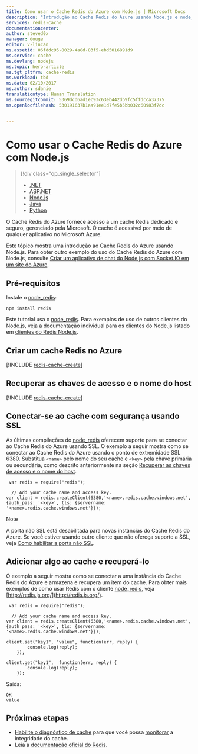 ```yaml
---
title: Como usar o Cache Redis do Azure com Node.js | Microsoft Docs
description: "Introdução ao Cache Redis do Azure usando Node.js e node_redis."
services: redis-cache
documentationcenter: 
author: steved0x
manager: douge
editor: v-lincan
ms.assetid: 06fddc95-8029-4a8d-83f5-ebd5016891d9
ms.service: cache
ms.devlang: nodejs
ms.topic: hero-article
ms.tgt_pltfrm: cache-redis
ms.workload: tbd
ms.date: 02/10/2017
ms.author: sdanie
translationtype: Human Translation
ms.sourcegitcommit: 5369dcd6ad1ec93c63eb442db9fc5ffdcca37375
ms.openlocfilehash: 530191637b1aa91ee1d7fe5b5bb032c60983f7dc


---
```

# <a name="how-to-use-azure-redis-cache-with-nodejs"></a>Como usar o Cache Redis do Azure com Node.js
> [!div class="op_single_selector"]
> * [.NET](cache-dotnet-how-to-use-azure-redis-cache.md)
> * [ASP.NET](cache-web-app-howto.md)
> * [Node.js](cache-nodejs-get-started.md)
> * [Java](cache-java-get-started.md)
> * [Python](cache-python-get-started.md)
> 
> 

O Cache Redis do Azure fornece acesso a um cache Redis dedicado e seguro, gerenciado pela Microsoft. O cache é acessível por meio de qualquer aplicativo no Microsoft Azure.

Este tópico mostra uma introdução ao Cache Redis do Azure usando Node.js. Para obter outro exemplo do uso do Cache Redis do Azure com Node.js, consulte [Criar um aplicativo de chat do Node.js com Socket.IO em um site do Azure](../app-service-web/web-sites-nodejs-chat-app-socketio.md).

## <a name="prerequisites"></a>Pré-requisitos
Instale o [node_redis](https://github.com/mranney/node_redis):

    npm install redis

Este tutorial usa o [node_redis](https://github.com/mranney/node_redis). Para exemplos de uso de outros clientes do Node.js, veja a documentação individual para os clientes do Node.js listado em [clientes do Redis Node.js](http://redis.io/clients#nodejs).

## <a name="create-a-redis-cache-on-azure"></a>Criar um cache Redis no Azure
[!INCLUDE [redis-cache-create](../../includes/redis-cache-create.md)]

## <a name="retrieve-the-host-name-and-access-keys"></a>Recuperar as chaves de acesso e o nome do host
[!INCLUDE [redis-cache-create](../../includes/redis-cache-access-keys.md)]

## <a name="connect-to-the-cache-securely-using-ssl"></a>Conectar-se ao cache com segurança usando SSL
As últimas compilações do [node_redis](https://github.com/mranney/node_redis) oferecem suporte para se conectar ao Cache Redis do Azure usando SSL. O exemplo a seguir mostra como se conectar ao Cache Redis do Azure usando o ponto de extremidade SSL 6380. Substitua `<name>` pelo nome do seu cache e `<key>` pela chave primária ou secundária, como descrito anteriormente na seção [Recuperar as chaves de acesso e o nome do host](#retrieve-the-host-name-and-access-keys).

     var redis = require("redis");

      // Add your cache name and access key.
    var client = redis.createClient(6380,'<name>.redis.cache.windows.net', {auth_pass: '<key>', tls: {servername: '<name>.redis.cache.windows.net'}});

> [!NOTE]
> A porta não SSL está desabilitada para novas instâncias do Cache Redis do Azure. Se você estiver usando outro cliente que não ofereça suporte a SSL, veja [Como habilitar a porta não SSL](cache-configure.md#access-ports).
> 
> 

## <a name="add-something-to-the-cache-and-retrieve-it"></a>Adicionar algo ao cache e recuperá-lo
O exemplo a seguir mostra como se conectar a uma instância do Cache Redis do Azure e armazena e recupera um item do cache. Para obter mais exemplos de como usar Redis com o cliente [node_redis](https://github.com/mranney/node_redis), veja [http://redis.js.org/](http://redis.js.org/).

     var redis = require("redis");

      // Add your cache name and access key.
    var client = redis.createClient(6380,'<name>.redis.cache.windows.net', {auth_pass: '<key>', tls: {servername: '<name>.redis.cache.windows.net'}});

    client.set("key1", "value", function(err, reply) {
            console.log(reply);
        });

    client.get("key1",  function(err, reply) {
            console.log(reply);
        });

Saída:

    OK
    value


## <a name="next-steps"></a>Próximas etapas
* [Habilite o diagnóstico de cache](cache-how-to-monitor.md#enable-cache-diagnostics) para que você possa [monitorar](cache-how-to-monitor.md) a integridade do cache.
* Leia a [documentação oficial do Redis](http://redis.io/documentation).




<!--HONumber=Feb17_HO2-->


